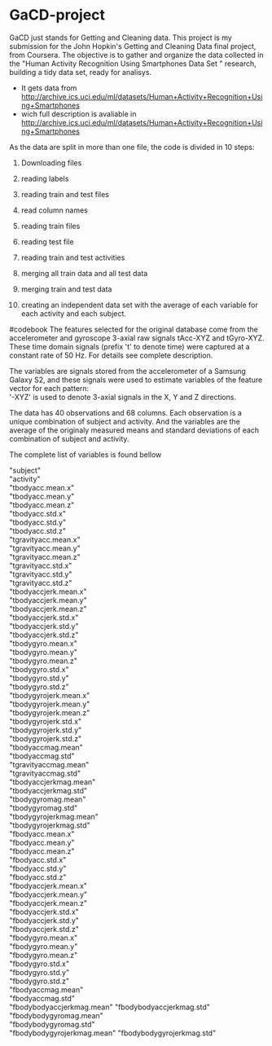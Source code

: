 # GaCD-project

GaCD just stands for Getting and Cleaning data.
This project is my submission for the John Hopkin's Getting and Cleaning Data final project, from Coursera.
The objective is to gather and organize the data collected in the "Human Activity Recognition Using Smartphones Data Set " research, building a tidy data set, ready for analisys.

- It gets data from http://archive.ics.uci.edu/ml/datasets/Human+Activity+Recognition+Using+Smartphones
- wich full description is avaliable in http://archive.ics.uci.edu/ml/datasets/Human+Activity+Recognition+Using+Smartphones
 
As the data are split in more than one file, the code is divided in 10 steps:

1) Downloading files

2) reading labels

3) reading train and test files

4) read column names

5) reading train files

6) reading test file

7) reading train and test activities

8) merging all train data and all test data

9) merging train and test data

10) creating an independent data set with the average of each variable for each activity and each subject.


#codebook
The features selected for the original database come from the accelerometer and gyroscope 3-axial raw signals tAcc-XYZ and tGyro-XYZ. These time domain signals (prefix 't' to denote time) were captured at a constant rate of 50 Hz. For details see complete description.

The variables are signals stored from the accelerometer of a Samsung Galaxy S2, and 
these signals were used to estimate variables of the feature vector for each pattern:  
'-XYZ' is used to denote 3-axial signals in the X, Y and Z directions.

The data has 40 observations and 68 columns. Each observation is a unique combination of subject and activity. And the variables are the average of the originaly measured means and standard deviations of each combination of subject and activity.

The complete list of variables is found bellow

"subject"                   
"activity"                  
"tbodyacc.mean.x"          
"tbodyacc.mean.y"           
"tbodyacc.mean.z"           
"tbodyacc.std.x"           
"tbodyacc.std.y"            
"tbodyacc.std.z"            
"tgravityacc.mean.x"       
"tgravityacc.mean.y"        
"tgravityacc.mean.z"        
"tgravityacc.std.x"        
"tgravityacc.std.y"         
"tgravityacc.std.z"         
"tbodyaccjerk.mean.x"      
"tbodyaccjerk.mean.y"       
"tbodyaccjerk.mean.z"       
"tbodyaccjerk.std.x"       
 "tbodyaccjerk.std.y"        
"tbodyaccjerk.std.z"        
"tbodygyro.mean.x"         
 "tbodygyro.mean.y"          
"tbodygyro.mean.z"          
"tbodygyro.std.x"          
"tbodygyro.std.y"           
"tbodygyro.std.z"           
"tbodygyrojerk.mean.x"     
"tbodygyrojerk.mean.y"      
"tbodygyrojerk.mean.z"      
"tbodygyrojerk.std.x"      
"tbodygyrojerk.std.y"       
"tbodygyrojerk.std.z"       
"tbodyaccmag.mean"         
"tbodyaccmag.std"           
"tgravityaccmag.mean"       
"tgravityaccmag.std"       
"tbodyaccjerkmag.mean"      
"tbodyaccjerkmag.std"       
"tbodygyromag.mean"        
"tbodygyromag.std"          
"tbodygyrojerkmag.mean"     
"tbodygyrojerkmag.std"     
"fbodyacc.mean.x"           
"fbodyacc.mean.y"           
"fbodyacc.mean.z"          
"fbodyacc.std.x"            
"fbodyacc.std.y"            
"fbodyacc.std.z"           
"fbodyaccjerk.mean.x"  
"fbodyaccjerk.mean.y"       
"fbodyaccjerk.mean.z"      
"fbodyaccjerk.std.x"        
"fbodyaccjerk.std.y"        
"fbodyaccjerk.std.z"       
"fbodygyro.mean.x"          
"fbodygyro.mean.y"          
"fbodygyro.mean.z"         
"fbodygyro.std.x"           
"fbodygyro.std.y"          
"fbodygyro.std.z"          
"fbodyaccmag.mean"          
"fbodyaccmag.std"          
"fbodybodyaccjerkmag.mean" 
"fbodybodyaccjerkmag.std"   
"fbodybodygyromag.mean"    
"fbodybodygyromag.std"     
"fbodybodygyrojerkmag.mean" 
"fbodybodygyrojerkmag.std" 
